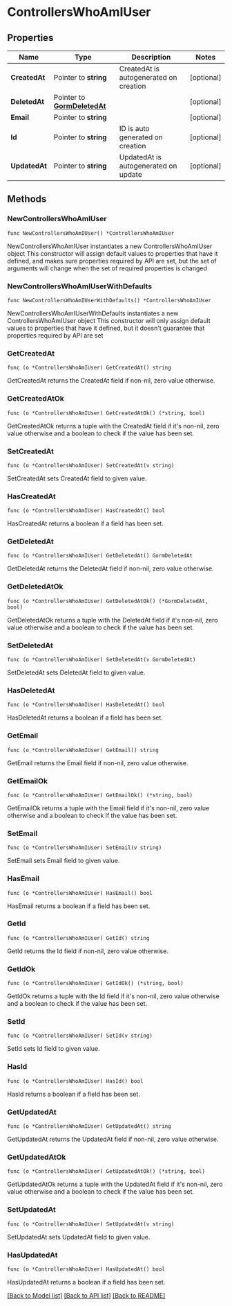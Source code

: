 # ControllersWhoAmIUser

## Properties

Name | Type | Description | Notes
------------ | ------------- | ------------- | -------------
**CreatedAt** | Pointer to **string** | CreatedAt is autogenerated on creation | [optional] 
**DeletedAt** | Pointer to [**GormDeletedAt**](GormDeletedAt.md) |  | [optional] 
**Email** | Pointer to **string** |  | [optional] 
**Id** | Pointer to **string** | ID is auto generated on creation | [optional] 
**UpdatedAt** | Pointer to **string** | UpdatedAt is autogenerated on update | [optional] 

## Methods

### NewControllersWhoAmIUser

`func NewControllersWhoAmIUser() *ControllersWhoAmIUser`

NewControllersWhoAmIUser instantiates a new ControllersWhoAmIUser object
This constructor will assign default values to properties that have it defined,
and makes sure properties required by API are set, but the set of arguments
will change when the set of required properties is changed

### NewControllersWhoAmIUserWithDefaults

`func NewControllersWhoAmIUserWithDefaults() *ControllersWhoAmIUser`

NewControllersWhoAmIUserWithDefaults instantiates a new ControllersWhoAmIUser object
This constructor will only assign default values to properties that have it defined,
but it doesn't guarantee that properties required by API are set

### GetCreatedAt

`func (o *ControllersWhoAmIUser) GetCreatedAt() string`

GetCreatedAt returns the CreatedAt field if non-nil, zero value otherwise.

### GetCreatedAtOk

`func (o *ControllersWhoAmIUser) GetCreatedAtOk() (*string, bool)`

GetCreatedAtOk returns a tuple with the CreatedAt field if it's non-nil, zero value otherwise
and a boolean to check if the value has been set.

### SetCreatedAt

`func (o *ControllersWhoAmIUser) SetCreatedAt(v string)`

SetCreatedAt sets CreatedAt field to given value.

### HasCreatedAt

`func (o *ControllersWhoAmIUser) HasCreatedAt() bool`

HasCreatedAt returns a boolean if a field has been set.

### GetDeletedAt

`func (o *ControllersWhoAmIUser) GetDeletedAt() GormDeletedAt`

GetDeletedAt returns the DeletedAt field if non-nil, zero value otherwise.

### GetDeletedAtOk

`func (o *ControllersWhoAmIUser) GetDeletedAtOk() (*GormDeletedAt, bool)`

GetDeletedAtOk returns a tuple with the DeletedAt field if it's non-nil, zero value otherwise
and a boolean to check if the value has been set.

### SetDeletedAt

`func (o *ControllersWhoAmIUser) SetDeletedAt(v GormDeletedAt)`

SetDeletedAt sets DeletedAt field to given value.

### HasDeletedAt

`func (o *ControllersWhoAmIUser) HasDeletedAt() bool`

HasDeletedAt returns a boolean if a field has been set.

### GetEmail

`func (o *ControllersWhoAmIUser) GetEmail() string`

GetEmail returns the Email field if non-nil, zero value otherwise.

### GetEmailOk

`func (o *ControllersWhoAmIUser) GetEmailOk() (*string, bool)`

GetEmailOk returns a tuple with the Email field if it's non-nil, zero value otherwise
and a boolean to check if the value has been set.

### SetEmail

`func (o *ControllersWhoAmIUser) SetEmail(v string)`

SetEmail sets Email field to given value.

### HasEmail

`func (o *ControllersWhoAmIUser) HasEmail() bool`

HasEmail returns a boolean if a field has been set.

### GetId

`func (o *ControllersWhoAmIUser) GetId() string`

GetId returns the Id field if non-nil, zero value otherwise.

### GetIdOk

`func (o *ControllersWhoAmIUser) GetIdOk() (*string, bool)`

GetIdOk returns a tuple with the Id field if it's non-nil, zero value otherwise
and a boolean to check if the value has been set.

### SetId

`func (o *ControllersWhoAmIUser) SetId(v string)`

SetId sets Id field to given value.

### HasId

`func (o *ControllersWhoAmIUser) HasId() bool`

HasId returns a boolean if a field has been set.

### GetUpdatedAt

`func (o *ControllersWhoAmIUser) GetUpdatedAt() string`

GetUpdatedAt returns the UpdatedAt field if non-nil, zero value otherwise.

### GetUpdatedAtOk

`func (o *ControllersWhoAmIUser) GetUpdatedAtOk() (*string, bool)`

GetUpdatedAtOk returns a tuple with the UpdatedAt field if it's non-nil, zero value otherwise
and a boolean to check if the value has been set.

### SetUpdatedAt

`func (o *ControllersWhoAmIUser) SetUpdatedAt(v string)`

SetUpdatedAt sets UpdatedAt field to given value.

### HasUpdatedAt

`func (o *ControllersWhoAmIUser) HasUpdatedAt() bool`

HasUpdatedAt returns a boolean if a field has been set.


[[Back to Model list]](../README.md#documentation-for-models) [[Back to API list]](../README.md#documentation-for-api-endpoints) [[Back to README]](../README.md)


